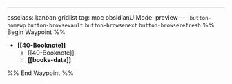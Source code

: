 ---
cssclass: kanban gridlist
tag: moc
obsidianUIMode: preview
--- `button-homewp`  `button-browsevault`  `button-browsenext` `button-browserefresh` 
%% Begin Waypoint %%
- **[[40-Booknote]]**
	- [[40-Booknote]]
	- **[[books-data]]**

%% End Waypoint %%